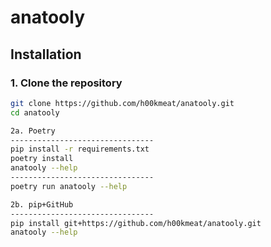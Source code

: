 # anatooly

## Installation

### 1. Clone the repository

```bash
git clone https://github.com/h00kmeat/anatooly.git
cd anatooly

2a. Poetry
--------------------------------
pip install -r requirements.txt
poetry install
anatooly --help
--------------------------------
poetry run anatooly --help

2b. pip+GitHub
--------------------------------
pip install git+https://github.com/h00kmeat/anatooly.git
anatooly --help
